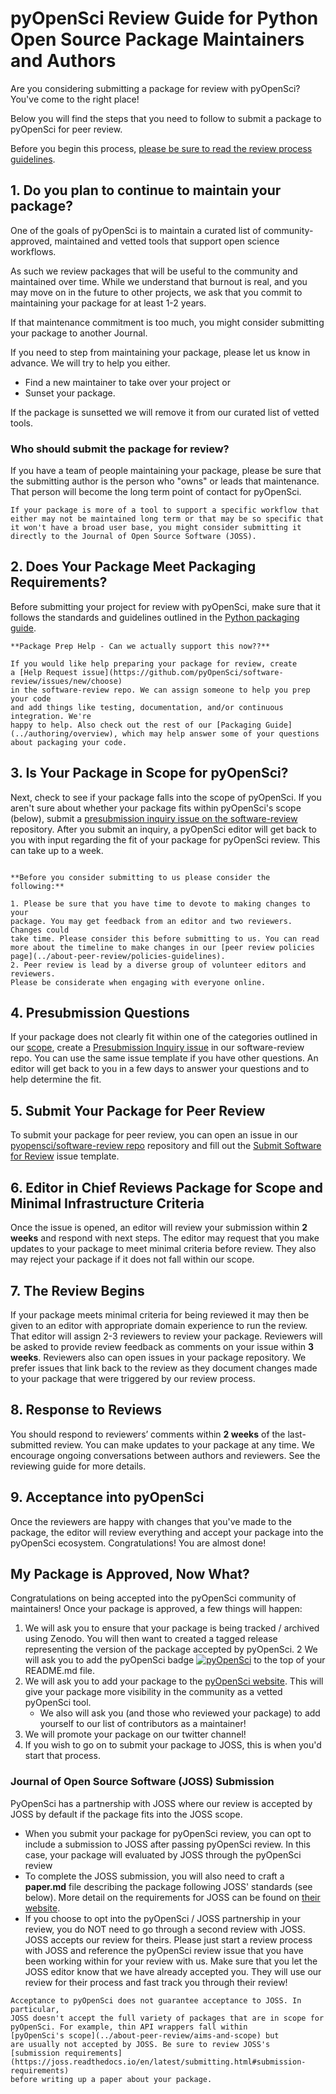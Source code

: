 # pyOpenSci Review Guide for Python Open Source Package Maintainers and Authors

Are you considering submitting a package for review with pyOpenSci? You've 
come to the right place!

Below you will find the steps that you need to follow to submit a package 
to pyOpenSci for peer review. 

Before you begin this process, [please be sure to read the review process guidelines](../about-peer-review/policies-guidelines).

## 1. Do you plan to continue to maintain your package?
One of the goals of pyOpenSci is to maintain a curated list of 
community-approved, maintained and vetted tools that support open science workflows. 

As such we review packages that will be useful to the community
and maintained over time. While we understand that burnout is real,
and you may move on in the future to other projects, we ask that you commit
to maintaining your package for at least 1-2 years. 

If that maintenance commitment is too much, you might consider submitting 
your package to another Journal.

If you need to step from maintaining your package, please let us know
in advance. We will try to help you either.

* Find a new maintainer to take over your project or
* Sunset your package.

If the package is sunsetted we will remove it from our curated list 
of vetted tools. 

### Who should submit the package for review?

If you have a team of people maintaining your package, please be sure
that the submitting author is the person who "owns" or leads that maintenance. That person will become the long term point of contact 
for pyOpenSci.

```{note}
If your package is more of a tool to support a specific workflow that 
either may not be maintained long term or that may be so specific that 
it won't have a broad user base, you might consider submitting it 
directly to the Journal of Open Source Software (JOSS). 
```


## 2. Does Your Package Meet Packaging Requirements?
Before submitting your project for review with pyOpenSci, make sure that it
follows the standards and guidelines outlined in the 
[Python packaging guide](../authoring/index).

```{note}
**Package Prep Help - Can we actually support this now??**

If you would like help preparing your package for review, create 
a [Help Request issue](https://github.com/pyOpenSci/software-review/issues/new/choose) 
in the software-review repo. We can assign someone to help you prep your code 
and add things like testing, documentation, and/or continuous integration. We're 
happy to help. Also check out the rest of our [Packaging Guide](../authoring/overview), which may help answer some of your questions about packaging your code.
```

## 3. Is Your Package in Scope for pyOpenSci?
Next, check to see if your package falls into the scope of pyOpenSci. If you aren't 
sure about whether your package fits within pyOpenSci's scope (below), submit
a [presubmission inquiry issue on the software-review](https://github.com/pyOpenSci/software-review/issues/new?assignees=&labels=0%2Fpresubmission&template=presubmission-inquiry.md&title=)
repository. After you submit an inquiry, a pyOpenSci editor will get back to you 
with input regarding the fit of your package for pyOpenSci review. This can take 
up to a week. 

```{include} ../scope.md
```

```{note} 
**Before you consider submitting to us please consider the following:**

1. Please be sure that you have time to devote to making changes to your 
package. You may get feedback from an editor and two reviewers. Changes could 
take time. Please consider this before submitting to us. You can read more about the timeline to make changes in our [peer review policies page](../about-peer-review/policies-guidelines).
2. Peer review is lead by a diverse group of volunteer editors and reviewers. 
Please be considerate when engaging with everyone online. 
```

## 4. Presubmission Questions

If your package does not clearly fit within one of the categories outlined in
our [scope](../about-peer-review/aims-and-scope), create
a [Presubmission Inquiry issue](https://github.com/pyOpenSci/software-review/issues/new?assignees=&labels=0%2Fpresubmission&template=presubmission-inquiry.md&title=)
in our software-review repo. You can use the same issue template if you have
other questions. An editor will get back to you in a few days to answer your
questions and to help determine the fit.

## 5. Submit Your Package for Peer Review
To submit your package for peer review, you can 
open an issue in our [pyopensci/software-review repo](https://github.com/pyOpenSci/software-review/issues/new/choose/issues)
repository and fill out the [Submit Software for Review](https://github.com/pyOpenSci/software-review/issues/new?assignees=&labels=1%2Feditor-checks%2C+New+Submission%21&template=submit-software-for-review.md&title=) issue template. 

## 6. Editor in Chief Reviews Package for Scope and Minimal Infrastructure Criteria
Once the issue is opened, an editor will review your submission within 
**2 weeks** and respond with next steps. The editor may request that you make updates
to your package to meet minimal criteria before review. They also may reject your 
package if it does not fall within our scope. 

## 7. The Review Begins
If your package meets minimal criteria for being 
reviewed it may then be given to an editor with appropriate domain experience 
to run the review. That editor will assign 2-3 reviewers to review your 
package. Reviewers will be asked to provide review feedback  as comments on your 
issue within **3 weeks**. Reviewers also can open issues in your package repository. 
We prefer issues that link back to the review as they document changes made to your 
package that were triggered by our review process.

## 8. Response to Reviews
You should respond to reviewers’ comments within **2 weeks** of the 
last-submitted review. You can make updates to your package at any time. We 
encourage ongoing conversations between authors and reviewers. See the 
reviewing guide for more details.

## 9. Acceptance into pyOpenSci
Once the reviewers are happy with changes that you've made to the package, the
editor will review everything and accept your package into the pyOpenSci ecosystem.
Congratulations! You are almost done!

## My Package is Approved, Now What?

Congratulations on being accepted into the pyOpenSci community of maintainers!
Once your package is approved, a few things will happen:

1. We will ask you to ensure that your package is being tracked / archived using 
Zenodo. You will then want to created a tagged release representing the version of the 
package accepted by pyOpenSci.
2 We will ask you to add the pyOpenSci badge [![pyOpenSci](https://tinyurl.com/y22nb8up)](https://github.com/pyOpenSci/software-review/issues/issue-number) to the 
top of your README.md file.
1. We will ask you to add your package to the [pyOpenSci website](https://www.pyopensci.org/our-community/). This will give 
your package more visibility in the community as a vetted pyOpenSci tool.
    * We also will ask you (and those who reviewed your package) to add yourself to our list of contributors as a maintainer!
1. We will promote your package on our twitter channel!
2. If you wish to go on to submit your package to JOSS, this is when you'd start 
that process. 

### Journal of Open Source Software (JOSS) Submission

PyOpenSci has a partnership with JOSS where our review is accepted by JOSS by
default if the package fits into the JOSS scope.

- When you submit your package for pyOpenSci review, you can opt to include a 
submission to JOSS after passing pyOpenSci review. In this case, your package 
will evaluated by JOSS through the pyOpenSci review
- To complete the JOSS submission, you will also need to craft a **paper.md** 
file describing the package following JOSS' standards (see below). More detail on the requirements for JOSS can be found on [their website](https://joss.readthedocs.io/en/latest/submitting.html#what-should-my-paper-contain).
- If you choose to opt into the pyOpenSci / JOSS partnership in your review, 
you do NOT need to go through a second review with JOSS. JOSS accepts our review
for theirs. Please just start a review process with JOSS and reference the pyOpenSci
review issue that you have been working within for your review with us. Make sure
that you let the JOSS editor know that we have already accepted you. They will use 
our review for their process and fast track you through their review! 

```{note} 
Acceptance to pyOpenSci does not guarantee acceptance to JOSS. In particular, 
JOSS doesn't accept the full variety of packages that are in scope for
pyOpenSci. For example, thin API wrappers fall within
[pyOpenSci's scope](../about-peer-review/aims-and-scope) but 
are usually not accepted by JOSS. Be sure to review JOSS's 
[submission requirements](https://joss.readthedocs.io/en/latest/submitting.html#submission-requirements) 
before writing up a paper about your package.
```
